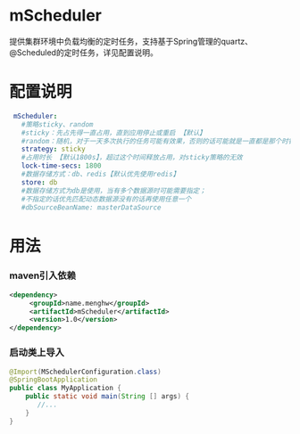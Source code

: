 # mScheduler
提供集群环境中负载均衡的定时任务，支持基于Spring管理的quartz、@Scheduled的定时任务，详见配置说明。

# 配置说明
 ``` yml
  mScheduler:
    #策略sticky、random
    #sticky：先占先得一直占用，直到应用停止或重启 【默认】
    #random：随机，对于一天多次执行的任务可能有效果，否则的话可能就是一直都是那个时钟靠前的服务器一直抢占到执行权
    strategy: sticky
    #占用时长 【默认1800s】，超过这个时间释放占用，对sticky策略的无效
    lock-time-secs: 1800
    #数据存储方式：db、redis【默认优先使用redis】
    store: db
    #数据存储方式为db是使用，当有多个数据源时可能需要指定；
    #不指定的话优先匹配动态数据源没有的话再使用任意一个
    #dbSourceBeanName: masterDataSource
 ```

# 用法
### maven引入依赖
  ```xml
  <dependency>
       <groupId>name.menghw</groupId>
       <artifactId>mScheduler</artifactId>
       <version>1.0</version>
  </dependency>
  ```
### 启动类上导入
  ```java
  @Import(MSchedulerConfiguration.class)
  @SpringBootApplication
  public class MyApplication {
      public static void main(String [] args) {
         //...
      }
  }
  ```
